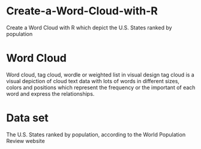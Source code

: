 # Create-a-Word-Cloud-with-R
Create a Word Cloud with R which depict the U.S. States ranked by population 

# Word Cloud
Word cloud, tag cloud, wordle or weighted list in visual design tag cloud is a visual depiction of cloud text data with lots of words in different sizes,
colors and positions which represent the frequency or the important of each word and express the relationships.

# Data set
The U.S. States ranked by population, according to the World Population Review website


